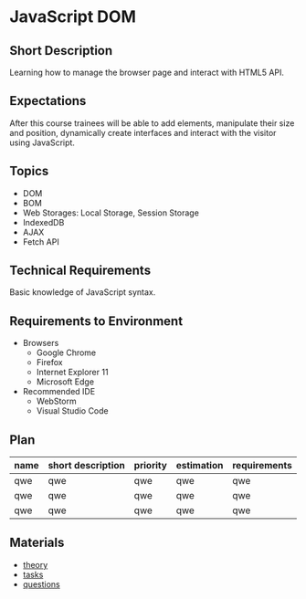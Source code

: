 # JavaScript DOM

## Short Description

Learning how to manage the browser page and interact with HTML5 API.

## Expectations

After this course trainees will be able to add elements, manipulate their size and position, dynamically create interfaces and interact with the visitor using JavaScript.

## Topics

* DOM
* BOM
* Web Storages: Local Storage, Session Storage
* IndexedDB
* AJAX
* Fetch API

## Technical Requirements

Basic knowledge of JavaScript syntax.

## Requirements to Environment

* Browsers
  * Google Chrome
  * Firefox
  * Internet Explorer 11
  * Microsoft Edge
* Recommended IDE
  * WebStorm
  * Visual Studio Code


## Plan

| name | short description | priority | estimation | requirements |
|------|-------------------|----------|------------|--------------|
| qwe  | qwe               | qwe      | qwe        | qwe          |
| qwe  | qwe               | qwe      | qwe        | qwe          |
| qwe  | qwe               | qwe      | qwe        | qwe          |

## Materials

- [theory](./theory/readme.md) 
- [tasks](./tasks/readme.md)
- [questions](./questions/readme.md)


